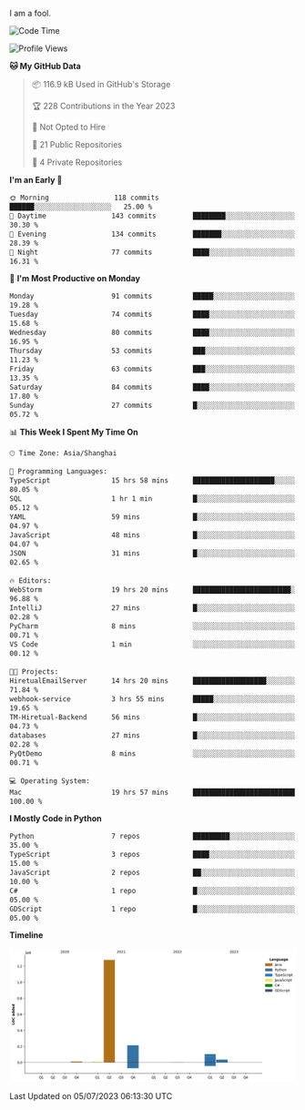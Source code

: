I am a fool.

<!--START_SECTION:waka-->
![Code Time](http://img.shields.io/badge/Code%20Time-520%20hrs%2044%20mins-blue)

![Profile Views](http://img.shields.io/badge/Profile%20Views-3-blue)

**🐱 My GitHub Data** 

> 📦 116.9 kB Used in GitHub's Storage 
 > 
> 🏆 228 Contributions in the Year 2023
 > 
> 🚫 Not Opted to Hire
 > 
> 📜 21 Public Repositories 
 > 
> 🔑 4 Private Repositories 
 > 
**I'm an Early 🐤** 

```text
🌞 Morning                118 commits         ██████░░░░░░░░░░░░░░░░░░░   25.00 % 
🌆 Daytime                143 commits         ████████░░░░░░░░░░░░░░░░░   30.30 % 
🌃 Evening                134 commits         ███████░░░░░░░░░░░░░░░░░░   28.39 % 
🌙 Night                  77 commits          ████░░░░░░░░░░░░░░░░░░░░░   16.31 % 
```
📅 **I'm Most Productive on Monday** 

```text
Monday                   91 commits          █████░░░░░░░░░░░░░░░░░░░░   19.28 % 
Tuesday                  74 commits          ████░░░░░░░░░░░░░░░░░░░░░   15.68 % 
Wednesday                80 commits          ████░░░░░░░░░░░░░░░░░░░░░   16.95 % 
Thursday                 53 commits          ███░░░░░░░░░░░░░░░░░░░░░░   11.23 % 
Friday                   63 commits          ███░░░░░░░░░░░░░░░░░░░░░░   13.35 % 
Saturday                 84 commits          ████░░░░░░░░░░░░░░░░░░░░░   17.80 % 
Sunday                   27 commits          █░░░░░░░░░░░░░░░░░░░░░░░░   05.72 % 
```


📊 **This Week I Spent My Time On** 

```text
🕑︎ Time Zone: Asia/Shanghai

💬 Programming Languages: 
TypeScript               15 hrs 58 mins      ████████████████████░░░░░   80.05 % 
SQL                      1 hr 1 min          █░░░░░░░░░░░░░░░░░░░░░░░░   05.12 % 
YAML                     59 mins             █░░░░░░░░░░░░░░░░░░░░░░░░   04.97 % 
JavaScript               48 mins             █░░░░░░░░░░░░░░░░░░░░░░░░   04.07 % 
JSON                     31 mins             █░░░░░░░░░░░░░░░░░░░░░░░░   02.65 % 

🔥 Editors: 
WebStorm                 19 hrs 20 mins      ████████████████████████░   96.88 % 
IntelliJ                 27 mins             █░░░░░░░░░░░░░░░░░░░░░░░░   02.28 % 
PyCharm                  8 mins              ░░░░░░░░░░░░░░░░░░░░░░░░░   00.71 % 
VS Code                  1 min               ░░░░░░░░░░░░░░░░░░░░░░░░░   00.12 % 

🐱‍💻 Projects: 
HiretualEmailServer      14 hrs 20 mins      ██████████████████░░░░░░░   71.84 % 
webhook-service          3 hrs 55 mins       █████░░░░░░░░░░░░░░░░░░░░   19.65 % 
TM-Hiretual-Backend      56 mins             █░░░░░░░░░░░░░░░░░░░░░░░░   04.73 % 
databases                27 mins             █░░░░░░░░░░░░░░░░░░░░░░░░   02.28 % 
PyQtDemo                 8 mins              ░░░░░░░░░░░░░░░░░░░░░░░░░   00.71 % 

💻 Operating System: 
Mac                      19 hrs 57 mins      █████████████████████████   100.00 % 
```

**I Mostly Code in Python** 

```text
Python                   7 repos             █████████░░░░░░░░░░░░░░░░   35.00 % 
TypeScript               3 repos             ████░░░░░░░░░░░░░░░░░░░░░   15.00 % 
JavaScript               2 repos             ██░░░░░░░░░░░░░░░░░░░░░░░   10.00 % 
C#                       1 repo              █░░░░░░░░░░░░░░░░░░░░░░░░   05.00 % 
GDScript                 1 repo              █░░░░░░░░░░░░░░░░░░░░░░░░   05.00 % 
```



**Timeline**

![Lines of Code chart](https://raw.githubusercontent.com/VeejaLiu/VeejaLiu/master/assets/bar_graph.png)


 Last Updated on 05/07/2023 06:13:30 UTC
<!--END_SECTION:waka-->
